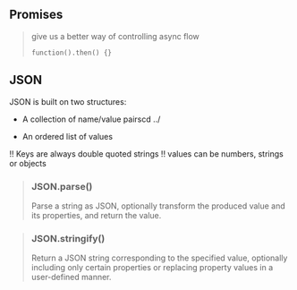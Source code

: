 ## Promises

>give us a better way of controlling async flow
>
>`function().then() {}`

## JSON

JSON is built on two structures:

  * A collection of name/value pairscd ../
  
  * An ordered list of values

!! Keys are always double quoted strings
!! values can be numbers, strings or objects

> ### JSON.parse()
>
>Parse a string as JSON, optionally transform the produced value and its properties, and return the value.

> ### JSON.stringify()
>
>Return a JSON string corresponding to the specified value, optionally including only certain properties or replacing property values in a user-defined manner.